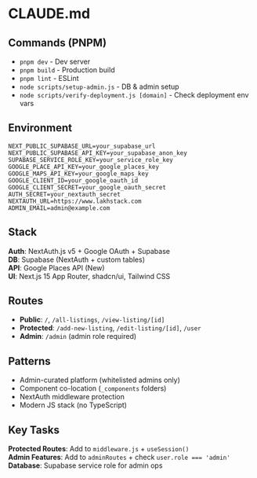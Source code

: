 # CLAUDE.md

## Commands (PNPM)
- `pnpm dev` - Dev server
- `pnpm build` - Production build  
- `pnpm lint` - ESLint
- `node scripts/setup-admin.js` - DB & admin setup
- `node scripts/verify-deployment.js [domain]` - Check deployment env vars

## Environment
```
NEXT_PUBLIC_SUPABASE_URL=your_supabase_url
NEXT_PUBLIC_SUPABASE_API_KEY=your_supabase_anon_key  
SUPABASE_SERVICE_ROLE_KEY=your_service_role_key
GOOGLE_PLACE_API_KEY=your_google_places_key
GOOGLE_MAPS_API_KEY=your_google_maps_key
GOOGLE_CLIENT_ID=your_google_oauth_id
GOOGLE_CLIENT_SECRET=your_google_oauth_secret
AUTH_SECRET=your_nextauth_secret
NEXTAUTH_URL=https://www.lakhstack.com
ADMIN_EMAIL=admin@example.com
```

## Stack
**Auth**: NextAuth.js v5 + Google OAuth + Supabase  
**DB**: Supabase (NextAuth + custom tables)  
**API**: Google Places API (New)  
**UI**: Next.js 15 App Router, shadcn/ui, Tailwind CSS

## Routes
- **Public**: `/`, `/all-listings`, `/view-listing/[id]`
- **Protected**: `/add-new-listing`, `/edit-listing/[id]`, `/user`  
- **Admin**: `/admin` (admin role required)

## Patterns
- Admin-curated platform (whitelisted admins only)
- Component co-location (`_components` folders)
- NextAuth middleware protection
- Modern JS stack (no TypeScript)

## Key Tasks
**Protected Routes**: Add to `middleware.js` + `useSession()`  
**Admin Features**: Add to `adminRoutes` + check `user.role === 'admin'`  
**Database**: Supabase service role for admin ops